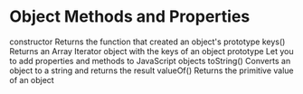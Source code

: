 # Object Methods and Properties  

constructor 	Returns the function that created an object's prototype
keys() 		Returns an Array Iterator object with the keys of an object
prototype 	Let you to add properties and methods to JavaScript objects
toString() 	Converts an object to a string and returns the result
valueOf() 	Returns the primitive value of an object
